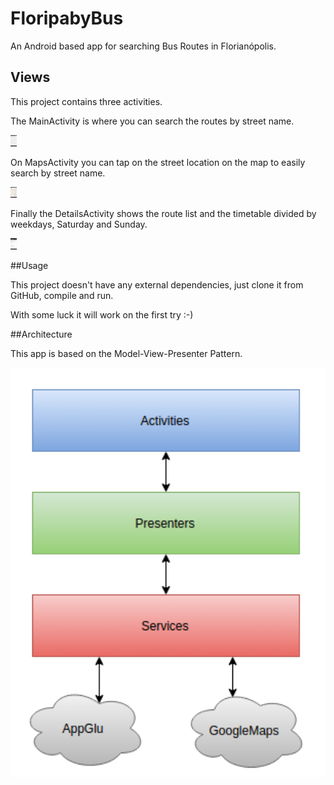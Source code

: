 # FloripabyBus

An Android based app for searching Bus Routes in Florianópolis.

## Views

This project contains three activities.

The MainActivity is where you can search the routes by street name.

<img src="images/main_activity.png" alt="MainActivity" style="width: 10px;"/>

On MapsActivity you can tap on the street location on the map to easily search by street name.

<img src="images/maps_activity.png" alt="MapsActivity" style="width: 10px;"/>

Finally the DetailsActivity shows the route list and the timetable divided by weekdays, Saturday and Sunday.

<img src="images/details_activity.png" alt="DetailsActivity" style="width: 10px;"/>

##Usage

This project doesn't have any external dependencies, just clone it from GitHub, compile and run.

With some luck it will work on the first try :-)

##Architecture

This app is based on the Model-View-Presenter Pattern.

<img src="images/diagram.png" alt="Architecture" style="width: 640px;"/>

